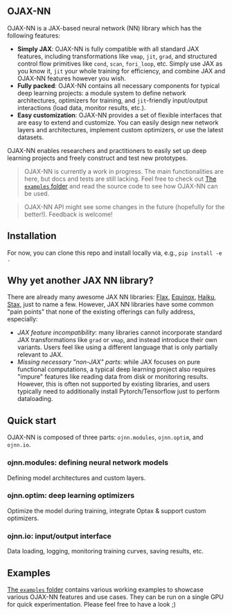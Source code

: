 ## OJAX-NN

OJAX-NN is a JAX-based neural network (NN) library which has the following features:

- __Simply JAX__: OJAX-NN is fully compatible with all standard JAX features, including transformations like `vmap`, `jit`, `grad`, and structured control flow primitives like `cond`, `scan`, `fori_loop`, etc. Simply use JAX as you know it, `jit` your whole training for efficiency, and combine JAX and OJAX-NN features however you wish. 
- __Fully packed__: OJAX-NN contains all necessary components for typical deep learning projects: a module system to define network architectures, optimizers for training, and `jit`-friendly input/output interactions (load data, monitor results, etc.).  
- __Easy customization__: OJAX-NN provides a set of flexible interfaces that are easy to extend and customize. You can easily design new network layers and architectures, implement custom optimizers, or use the latest datasets. 

OJAX-NN enables researchers and practitioners to easily set up deep learning projects and freely construct and test new prototypes.

> OJAX-NN is currently a work in progress. The main functionalities are here, but docs and tests are still lacking. Feel free to check out [The `examples` folder](./examples/) and read the source code to see how OJAX-NN can be used.

>OJAX-NN API might see some changes in the future (hopefully for the better!). Feedback is welcome!

## Installation

For now, you can clone this repo and install locally via, e.g., `pip install -e .`

## Why yet another JAX NN library?

There are already many awesome JAX NN libraries: [Flax](https://github.com/google/flax), [Equinox](https://github.com/patrick-kidger/equinox), [Haiku](https://github.com/deepmind/dm-haiku), [Stax](https://docs.jax.dev/en/latest/jax.example_libraries.stax.html), just to name a few. However, JAX NN libraries have some common "pain points" that none of the existing offerings can fully address, especially:

- _JAX feature incompatibility_: many libraries cannot incorporate standard JAX transformations like `grad` or `vmap`, and instead introduce their own variants. Users feel like using a different language that is only partially relevant to JAX.
- _Missing necessary "non-JAX" parts_: while JAX focuses on pure functional computations, a typical deep learning project also requires "impure" features like reading data from disk or monitoring results. However, this is often not supported by existing libraries, and users typically need to additionally install Pytorch/Tensorflow just to perform dataloading.

## Quick start

OJAX-NN is composed of three parts: `ojnn.modules`, `ojnn.optim`, and `ojnn.io`.

### ojnn.modules: defining neural network models

Defining model architectures and custom layers.

### ojnn.optim: deep learning optimizers

Optimize the model during training, integrate Optax & support custom optimizers.

### ojnn.io: input/output interface

Data loading, logging, monitoring training curves, saving results, etc.

## Examples

[The `examples` folder](./examples/) contains various working examples to showcase various OJAX-NN features and use cases. They can be run on a single GPU for quick experimentation. Please feel free to have a look ;)